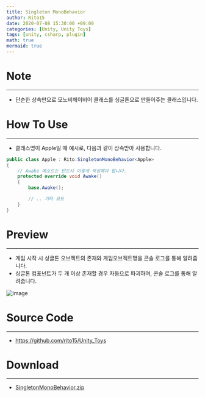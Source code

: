 ```yaml
---
title: Singleton MonoBehavior
author: Rito15
date: 2020-07-08 15:30:00 +09:00
categories: [Unity, Unity Toys]
tags: [unity, csharp, plugin]
math: true
mermaid: true
---
```


# Note
---
- 단순한 상속만으로 모노비헤이비어 클래스를 싱글톤으로 만들어주는 클래스입니다.

# How To Use
---
- 클래스명이 Apple일 때 예시로, 다음과 같이 상속받아 사용합니다.

```cs
public class Apple : Rito.SingletonMonoBehavior<Apple>
{
    // Awake 메소드는 반드시 이렇게 작성해야 합니다.
    protected override void Awake()
    {
        base.Awake();

        // .. 기타 코드
    }
}
```

# Preview
---
- 게임 시작 시 싱글톤 오브젝트의 존재와 게임오브젝트명을 콘솔 로그를 통해 알려줍니다.
- 싱글톤 컴포넌트가 두 개 이상 존재할 경우 자동으로 파괴하며, 콘솔 로그를 통해 알려줍니다.

![image](https://user-images.githubusercontent.com/42164422/105669964-9b5d2900-5f23-11eb-89c1-346ff0863840.png)

# Source Code
---
- <https://github.com/rito15/Unity_Toys>

# Download
---
- [SingletonMonoBehavior.zip](https://github.com/rito15/Images/files/5864626/SingletonMonoBehavior.zip)